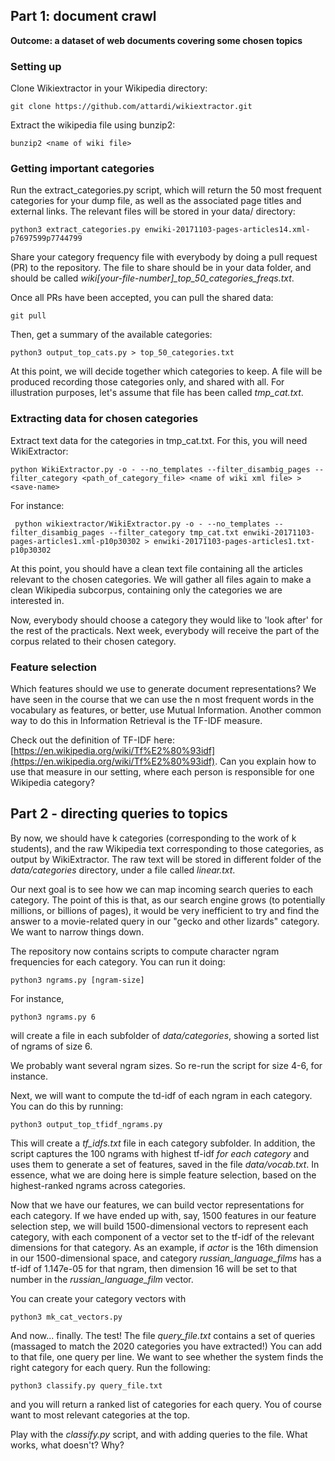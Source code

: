 ## Part 1: document crawl

**Outcome: a dataset of web documents covering some chosen topics**


### Setting up

Clone Wikiextractor in your Wikipedia directory:

    git clone https://github.com/attardi/wikiextractor.git

Extract the wikipedia file using bunzip2:

    bunzip2 <name of wiki file>


### Getting important categories 

Run the extract_categories.py script, which will return the 50 most frequent categories for your dump file, as well as the associated page titles and external links. The relevant files will be stored in your data/ directory:

    python3 extract_categories.py enwiki-20171103-pages-articles14.xml-p7697599p7744799 

Share your category frequency file with everybody by doing a pull request (PR) to the repository. The file to share should be in your data folder, and should be called *wiki[your-file-number]_top_50_categories_freqs.txt*.

Once all PRs have been accepted, you can pull the shared data:

    git pull

Then, get a summary of the available categories:

    python3 output_top_cats.py > top_50_categories.txt

At this point, we will decide together which categories to keep. A file will be produced recording those categories only, and shared with all. For illustration purposes, let's assume that file has been called *tmp_cat.txt*.


### Extracting data for chosen categories

Extract text data for the categories in tmp_cat.txt. For this, you will need WikiExtractor:

    python WikiExtractor.py -o - --no_templates --filter_disambig_pages --filter_category <path_of_category_file> <name of wiki xml file> > <save-name>

For instance:

     python wikiextractor/WikiExtractor.py -o - --no_templates --filter_disambig_pages --filter_category tmp_cat.txt enwiki-20171103-pages-articles1.xml-p10p30302 > enwiki-20171103-pages-articles1.txt-p10p30302

At this point, you should have a clean text file containing all the articles relevant to the chosen categories. We will gather all files again to make a clean Wikipedia subcorpus, containing only the categories we are interested in.

Now, everybody should choose a category they would like to 'look after' for the rest of the practicals. Next week, everybody will receive the part of the corpus related to their chosen category.


### Feature selection

Which features should we use to generate document representations? We have seen in the course that we can use the n most frequent words in the vocabulary as features, or better, use Mutual Information. Another common way to do this in Information Retrieval is the TF-IDF measure.

Check out the definition of TF-IDF here: [https://en.wikipedia.org/wiki/Tf%E2%80%93idf](https://en.wikipedia.org/wiki/Tf%E2%80%93idf). Can you explain how to use that measure in our setting, where each person is responsible for one Wikipedia category?


## Part 2 - directing queries to topics

By now, we should have k categories (corresponding to the work of k students), and the raw Wikipedia text corresponding to those categories, as output by WikiExtractor. The raw text will be stored in different folder of the *data/categories* directory, under a file called *linear.txt*.

Our next goal is to see how we can map incoming search queries to each category. The point of this is that, as our search engine grows (to potentially millions, or billions of pages), it would be very inefficient to try and find the answer to a movie-related query in our "gecko and other lizards" category. We want to narrow things down.

The repository now contains scripts to compute character ngram frequencies for each category. You can run it doing:

    python3 ngrams.py [ngram-size]

For instance,

    python3 ngrams.py 6

will create a file in each subfolder of *data/categories*, showing a sorted list of ngrams of size 6.

We probably want several ngram sizes. So re-run the script for size 4-6, for instance.

Next, we will want to compute the td-idf of each ngram in each category. You can do this by running:

    python3 output_top_tfidf_ngrams.py

This will create a *tf_idfs.txt* file in each category subfolder. In addition, the script captures the 100 ngrams with highest tf-idf *for each category* and uses them to generate a set of features, saved in the file *data/vocab.txt*. In essence, what we are doing here is simple feature selection, based on the highest-ranked ngrams across categories.

Now that we have our features, we can build vector representations for each category. If we have ended up with, say, 1500 features in our feature selection step, we will build 1500-dimensional vectors to represent each category, with each component of a vector set to the tf-idf of the relevant dimensions for that category. As an example, if *actor* is the 16th dimension in our 1500-dimensional space, and category *russian_language_films* has a tf-idf of 1.147e-05 for that ngram, then dimension 16 will be set to that number in the *russian_language_film* vector.

You can create your category vectors with

    python3 mk_cat_vectors.py

And now... finally. The test! The file *query_file.txt* contains a set of queries (massaged to match the 2020 categories you have extracted!) You can add to that file, one query per line. We want to see whether the system finds the right category for each query. Run the following:

    python3 classify.py query_file.txt

and you will return a ranked list of categories for each query. You of course want to most relevant categories at the top.

Play with the *classify.py* script, and with adding queries to the file. What works, what doesn't? Why?
